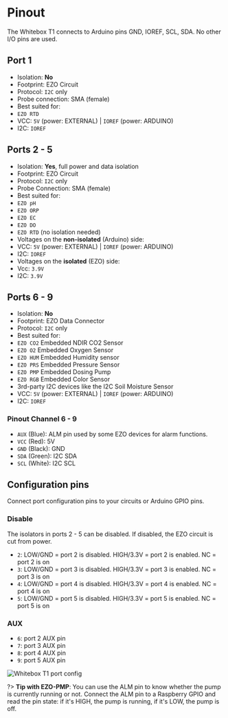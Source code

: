 # <i class="fas fa-microchip"></i> Pinout

The Whitebox T1 connects to Arduino pins GND, IOREF, SCL, SDA. No other I/O pins are used.

## Port 1
* Isolation: **No**
* Footprint: EZO Circuit
* Protocol: `I2C` only
* Probe connection: SMA (female)
* Best suited for:
 * `EZO RTD`
* VCC: `5V` (power: EXTERNAL) | `IOREF` (power: ARDUINO)
* I2C: `IOREF`

## Ports 2 - 5

* Isolation: **Yes**, full power and data isolation
* Footprint: EZO Circuit
* Protocol: `I2C` only
* Probe Connection: SMA (female)
* Best suited for:
 * `EZO pH`
 * `EZO ORP`
 * `EZO EC`
 * `EZO DO`
 * `EZO RTD` (no isolation needed)
* Voltages on the **non-isolated** (Arduino) side:
* VCC: `5V` (power: EXTERNAL) | `IOREF` (power: ARDUINO)
* I2C: `IOREF`
* Voltages on the **isolated** (EZO) side:
 * Vcc: `3.9V`
 * I2C: `3.9V`

## Ports 6 - 9
 * Isolation: **No**
 * Footprint: EZO Data Connector
 * Protocol: `I2C` only
 * Best suited for:
  * `EZO CO2` Embedded NDIR CO2 Sensor
  * `EZO O2` Embedded Oxygen Sensor
  * `EZO HUM` Embedded Humidity sensor
  * `EZO PRS` Embedded Pressure Sensor
  * `EZO PMP` Embedded Dosing Pump
  * `EZO RGB` Embedded Color Sensor
  * 3rd-party I2C devices like the I2C Soil Moisture Sensor
* VCC: `5V` (power: EXTERNAL) | `IOREF` (power: ARDUINO)
* I2C: `IOREF`

### Pinout Channel 6 - 9
 * `AUX` (Blue): ALM pin used by some EZO devices for alarm functions.
 * `VCC` (Red): 5V
 * `GND` (Black): GND
 * `SDA` (Green): I2C SDA
 * `SCL` (White): I2C SCL


## Configuration pins
Connect port configuration pins to your circuits or Arduino GPIO pins.


### Disable
The isolators in ports 2 - 5 can be disabled. If disabled, the EZO circuit is cut from power.
* `2`: LOW/GND = port 2 is disabled. HIGH/3.3V = port 2 is enabled. NC = port 2 is on
* `3`: LOW/GND = port 3 is disabled. HIGH/3.3V = port 3 is enabled. NC = port 3 is on
* `4`: LOW/GND = port 4 is disabled. HIGH/3.3V = port 4 is enabled. NC = port 4 is on
* `5`: LOW/GND = port 5 is disabled. HIGH/3.3V = port 5 is enabled. NC = port 5 is on

### AUX
* `6`: port 2 AUX pin
* `7`: port 3 AUX pin
* `8`: port 4 AUX pin
* `9`: port 5 AUX pin

![Whitebox T1 port config](/_media/whitebox-t1-config.jpg)

?> **Tip with EZO-PMP**: You can use the ALM pin to know whether the pump is currently running or not. Connect the ALM pin to a Raspberry GPIO and read the pin state: if it's HIGH, the pump is running, if it's LOW, the pump is off.
